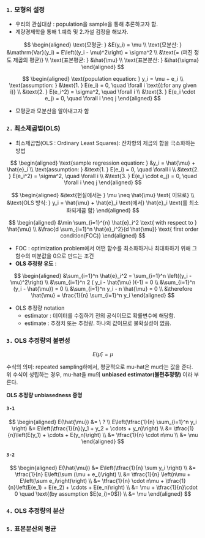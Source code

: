 ### `1.` 모형의 설정
- 우리의 관심대상 : population을 sample을 통해 추론하고자 함.
- 계량경제학을 통해 1.예측 및 2.가설 검정을 해보자.

$$
\begin{aligned}
\text{모평균: } &E(y_i) = \mu \\
\text{모분산: } &\mathrm{Var}(y_i) = E\left((y_i - \mu)^2\right) = \sigma^2 \\
&\text{= (퍼진 정도 제곱의 평균)} \\
\text{표본평균: } &\hat{\mu} \\
\text{표본분산: } &\hat{\sigma}
\end{aligned}
$$


$$
\begin{aligned}
\text{population equation: } y_i = \mu + e_i \\
\text{assumption: } &\text{1. } E(e_i) = 0, \quad \forall i \text{(:for any given i)} \\
&\text{2. } E(e_i^2) = \sigma^2, \quad \forall i \\
&\text{3. } E(e_i \cdot e_j) = 0, \quad \forall i \neq j
\end{aligned}
$$

- 모평균과 모분산을 알아내고자 함

### `2.` 최소제곱법(OLS)
- 최소제곱법(OLS : Ordinary Least Squares): 잔차항의 제곱의 합을 극소화하는 방법

$$
\begin{aligned}
\text{sample regression equation: } &y_i = \hat{\mu} + \hat{e}_i \\
\text{assumption: } &\text{1. } E(e_i) = 0, \quad \forall i \\
&\text{2. } E(e_i^2) = \sigma^2, \quad \forall i \\
&\text{3. } E(e_i \cdot e_j) = 0, \quad \forall i \neq j
\end{aligned}
$$

$$
\begin{aligned}
&\text{현실에서는 } \mu \neq \hat{\mu} \text{ 이므로} \\
&\text{OLS 방식: } y_i = \hat{\mu} + \hat{e}_i \text{에서} \hat{e}_i \text{를 최소화되게끔 함}
\end{aligned}
$$

$$
\begin{aligned}
&\min \sum_{i=1}^{n} \hat{e}_i^2 \text{   with respect to } \hat{\mu} \\
&\frac{d \sum_{i=1}^n \hat{e}_i^2}{d \hat{\mu}} \text{   first order condition(FOC)}
\end{aligned}
$$

- FOC : optimization problem에서 어떤 함수를 최소화하거나 최대화하기 위해 그 함수의 미분값을 0으로 만드는 조건
- **OLS 추정량 유도** :

$$
\begin{aligned}
&\sum_{i=1}^n \hat{e}_i^2 = \sum_{i=1}^n \left((y_i - \mu)^2\right) \\
&\sum_{i=1}^n 2 ( y_i - \hat{\mu} )(-1) = 0  \\
&\sum_{i=1}^n (y_i - \hat{\mu}) = 0 \\
&\sum_{i=1}^n y_i - n \hat{\mu} = 0 \\
&\therefore \hat{\mu} = \frac{1}{n} \sum_{i=1}^n y_i
\end{aligned}
$$

- OLS 추정량 notation
  - estimator : 데이터를 수집하기 전의 공식이므로 확률변수에 해당함.
  - estimate : 추정치 또는 추정량. 하나의 값이므로 불확실성이 없음.

### `3.` OLS 추정량의 불편성

$$
E(\hat{\mu}) = \mu
$$

수식의 의미:
repeated sampling하에서, 평균적으로 mu-hat은 mu라는 값을 준다.
<br>위 수식이 성립하는 경우, mu-hat을 mu의 **unbiased estimator(불편추정량)** 이라 부른다.

**OLS 추정량 unbiasedness 증명**
#### `3-1`

$$
\begin{aligned}
E(\hat{\mu}) &= \ ? \\
E\left(\tfrac{1}{n} \sum_{i=1}^n y_i \right) 
&= E\left(\tfrac{1}{n}(y_1 + y_2 + \cdots + y_n)\right) \\
&= \tfrac{1}{n}\left(E(y_1) + \cdots + E(y_n)\right) \\
&= \tfrac{1}{n} \cdot n\mu \\
&= \mu
\end{aligned}
$$

#### `3-2`

$$
\begin{aligned}
E(\hat{\mu}) 
&= E\left(\tfrac{1}{n} \sum y_i \right) \\
&= \tfrac{1}{n} E\left(\sum (\mu + e_i)\right) \\
&= \tfrac{1}{n} \left(n\mu + E\left(\sum e_i\right)\right) \\
&= \tfrac{1}{n} \cdot n\mu + \tfrac{1}{n}\left(E(e_1) + E(e_2) + \cdots + E(e_n)\right) \\
&= \mu + \tfrac{1}{n}\cdot 0 \quad \text{(by assumption $E(e_i)=0$)} \\
&= \mu
\end{aligned}
$$



### `4.` OLS 추정량의 분산

### `5.` 표본분산의 평균
